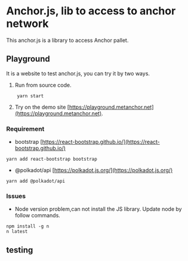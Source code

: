 # Anchor.js, lib to access to anchor network

This anchor.js is a library to access Anchor pallet.

## Playground

It is a website to test anchor.js, you can try it by two ways.

1. Run from source code.

```SHELL
    yarn start
```

2. Try on the demo site [https://playground.metanchor.net](https://playground.metanchor.net).

### Requirement

* bootstrap [https://react-bootstrap.github.io/](https://react-bootstrap.github.io/)

```SHELL
yarn add react-bootstrap bootstrap
```

* @polkadot/api [https://polkadot.js.org/](https://polkadot.js.org/)

```SHELL
yarn add @polkadot/api
```

### Issues

* Node version problem,can not install the JS library.
Update node by follow commands.

```SHELL
npm install -g n
n latest
```

## testing
